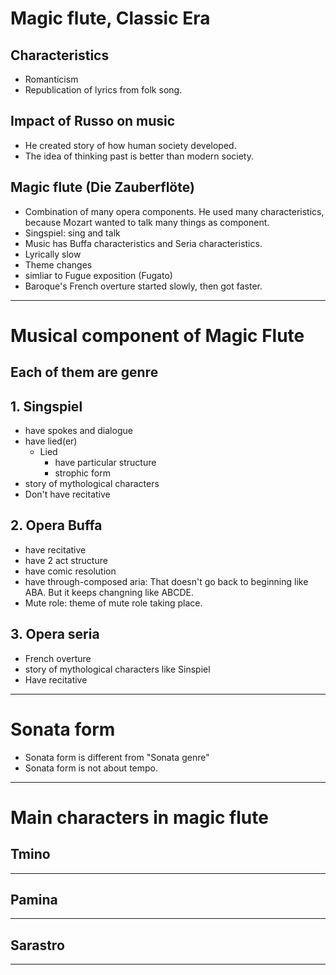 # Magic flute, Classic Era
## Characteristics
- Romanticism
- Republication of lyrics from folk song.

## Impact of Russo on music
- He created story of how human society developed.
- The idea of thinking past is better than modern society.

## Magic flute (Die Zauberflöte)
- Combination of many opera components. He used many characteristics, because Mozart wanted to talk many things as component.
- Singspiel: sing and talk
- Music has Buffa characteristics and Seria characteristics.
- Lyrically slow
- Theme changes
- simliar to Fugue exposition (Fugato)
- Baroque's French overture started slowly, then got faster.

---
# Musical component of Magic Flute
## Each of them are genre
## 1. Singspiel
- have spokes and dialogue
- have lied(er)
  - Lied
    - have particular structure
    - strophic form
- story of mythological characters
- Don't have recitative

## 2. Opera Buffa
- have recitative
- have 2 act structure
- have comic resolution
- have through-composed aria: That doesn't go back to beginning like ABA. But it keeps changning like ABCDE.
- Mute role:  theme of mute role taking place.

## 3. Opera seria
- French overture
- story of mythological characters like Sinspiel
- Have recitative
---
# Sonata form
- Sonata form is different from "Sonata genre"
- Sonata form is not about tempo.
---
# Main characters in magic flute
## Tmino

---
## Pamina

---
## Sarastro

---